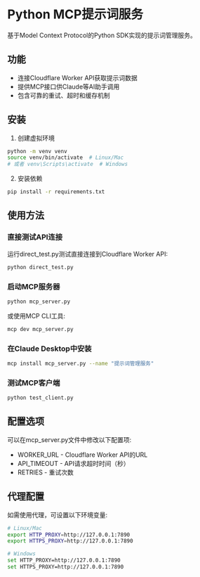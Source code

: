 # Python MCP提示词服务

基于Model Context Protocol的Python SDK实现的提示词管理服务。

## 功能

- 连接Cloudflare Worker API获取提示词数据
- 提供MCP接口供Claude等AI助手调用
- 包含可靠的重试、超时和缓存机制

## 安装

1. 创建虚拟环境

```bash
python -m venv venv
source venv/bin/activate  # Linux/Mac
# 或者 venv\Scripts\activate  # Windows
```

2. 安装依赖

```bash
pip install -r requirements.txt
```

## 使用方法

### 直接测试API连接

运行direct_test.py测试直接连接到Cloudflare Worker API:

```bash
python direct_test.py
```

### 启动MCP服务器

```bash
python mcp_server.py
```

或使用MCP CLI工具:

```bash
mcp dev mcp_server.py
```

### 在Claude Desktop中安装

```bash
mcp install mcp_server.py --name "提示词管理服务"
```

### 测试MCP客户端

```bash
python test_client.py
```

## 配置选项

可以在mcp_server.py文件中修改以下配置项:

- WORKER_URL - Cloudflare Worker API的URL
- API_TIMEOUT - API请求超时时间（秒）
- RETRIES - 重试次数

## 代理配置

如需使用代理，可设置以下环境变量:

```bash
# Linux/Mac
export HTTP_PROXY=http://127.0.0.1:7890
export HTTPS_PROXY=http://127.0.0.1:7890

# Windows
set HTTP_PROXY=http://127.0.0.1:7890
set HTTPS_PROXY=http://127.0.0.1:7890
``` 